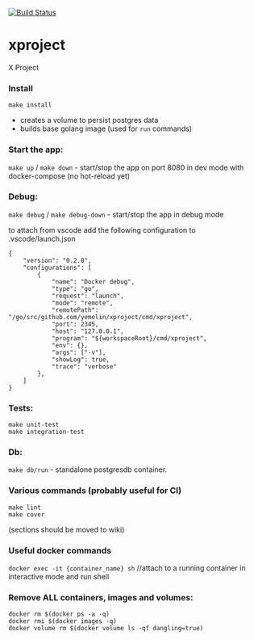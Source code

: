 [![Build Status](https://travis-ci.org/pavlov-tony/xproject.svg?branch=master)](https://travis-ci.org/pavlov-tony/xproject)

# xproject
X Project

### Install
`make install`
- creates a volume to persist postgres data
- builds base golang image (used for `run` commands)

### Start the app:
`make up` / `make down` - start/stop the app on port 8080 in dev mode with docker-compose
(no hot-reload yet)

### Debug:
`make debug` / `make debug-down` - start/stop the app in debug mode

to attach from vscode add the following configuration to .vscode/launch.json
```
{
    "version": "0.2.0",
    "configurations": [
        {
            "name": "Docker debug",
            "type": "go",
            "request": "launch",
            "mode": "remote",
            "remotePath": "/go/src/github.com/yemelin/xproject/cmd/xproject",
            "port": 2345,
            "host": "127.0.0.1",
            "program": "${workspaceRoot}/cmd/xproject",
            "env": {},
            "args": ["-v"],
            "showLog": true,
            "trace": "verbose"
        },
    ]
}
```

### Tests:
```
make unit-test
make integration-test
```

### Db:
`make db/run` - standalone postgresdb container.

### Various commands (probably useful for CI)
```
make lint
make cover
```

(sections should be moved to wiki)
### Useful docker commands
`docker exec -it {container_name} sh`                       //attach to a running container in interactive mode and run shell

### Remove ALL containers, images and volumes:
```
docker rm $(docker ps -a -q)
docker rmi $(docker images -q)    
docker volume rm $(docker volume ls -qf dangling=true)
```